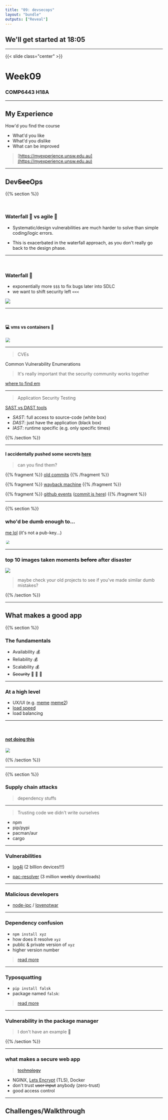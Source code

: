 ```yaml
---
title: "09: devsecops"
layout: "bundle"
outputs: ["Reveal"]
---
```


## We'll get started at 18:05

---

{{< slide class="center" >}}
# Week09
### COMP6443 H18A 

---

## My Experience

How'd you find the course
* What'd you like
* What'd you dislike
* What can be improved

> [https://myexperience.unsw.edu.au](https://myexperience.unsw.edu.au)

---

## Dev~~Sec~~Ops
{{% section %}}

&nbsp;

### Waterfall :ocean: vs agile :runner:
* Systematic/design vulnerabilities are much harder to solve than simple coding/logic errors.

* This is exacerbated in the waterfall approach, as you don't really go back to the design phase.

---

&nbsp;

### Waterfall :ocean:
* exponentially more `$$$` to fix bugs later into SDLC
* we want to shift security left `<<<`

![](/img/week09/sdlc.png)

---

&nbsp;
#### :computer: vms vs containers :whale:
<img src="/img/week09/containers-vs-virtual-machines.jpg" style="scale: 90%"/>

---

> CVEs

Common Vulnerability Enumerations

> It's really important that the security community works together

[where to find em](https://www.cvedetails.com/vulnerability-list/cvssscoremin-9/cvssscoremax-10/vulnerabilities.html)

---

> Application Security Testing

[SAST vs DAST tools](https://www.synopsys.com/blogs/software-security/sast-vs-dast-difference/)
* *SAST*: full access to source-code (white box)
* *DAST*: just have the application (black box)
* *IAST*: runtime specific (e.g. only specific times)

{{% /section %}}

---

#### I accidentally pushed some secrets [here](https://github.com/lachlan-waugh/secrets-management/)
> can you find them?

{{% fragment %}}
[old commits](https://github.com/lachlan-waugh/secrets-management/commit/7014a975239de9e93cbf3ee937f608373422dfb7)
{{% /fragment %}}

{{% fragment %}}
[wayback machine](https://web.archive.org/web/20220727160118/https://github.com/lachlan-waugh/secrets-management)
{{% /fragment %}}

{{% fragment %}}
[github events](https://api.github.com/repos/lachlan-waugh/secrets-management/events) ([commit is here](https://github.com/lachlan-waugh/secrets-management/commit/d6127d5a02a5e1f90c36cdb86e25508f580f2573))
{{% /fragment %}}

---

{{% section %}}

### who'd be dumb enough to...
[me lol](https://github.com/lachlan-waugh/cloud-computing/blob/main/creds/pub-key.pem) (it's not a pub-key...)

<img src="/img/week09/woops.png" style="scale: 70%"/>

---

### top 10 images taken moments ~~before~~ after disaster

![](/img/week09/cursed.png)

> maybe check your old projects to see if you've made similar dumb mistakes?

{{% /section %}}

---

## What makes a good app
{{% section %}}

### The fundamentals
* Availability :moneybag:
* Reliability :moneybag:
* Scalability :moneybag:
* ~~Security~~ :see_no_evil: :hear_no_evil: :speak_no_evil:

---

### At a high level
* UX/UI (e.g.
    [meme](https://www.art.yale.edu/)
    [meme2](https://www.art.yale.edu/about/about-this-site))
* [load speed](https://pagespeed.web.dev/)
* load balancing

---

&nbsp;

#### [not doing this](https://github.com/MrMEEE/bumblebee-Old-and-abbandoned/issues/123)

<img src="/img/week09/rmrfusr.png" style="scale: 90%"/>

{{% /section %}}

---

{{% section %}}

### Supply chain attacks

> dependency stuffs

---

> Trusting code we didn't write ourselves

* npm
* pip/pypi
* pacman/aur
* cargo

---

### Vulnerabilities

* [log4j](https://www.upguard.com/blog/apache-log4j-vulnerability) (2 billion devices!!!)

* [pac-resolver](https://arstechnica.com/information-technology/2021/09/npm-package-with-3-million-weekly-downloads-had-a-severe-vulnerability/) (3 million weekly downloads)

---

### Malicious developers

* [node-ipc](https://www.lunasec.io/docs/blog/node-ipc-protestware/) / [lovenotwar](https://snyk.io/advisor/npm-package/lovenotwar)

---

### Dependency confusion
* `npm install xyz`
* how does it resolve `xyz`
* public & private version of `xyz`
* higher version number

> [read more](https://medium.com/@alex.birsan/dependency-confusion-4a5d60fec610)

---

### Typosquatting
* `pip install falsk`
* package named `falsk`: 

> [read more](https://medium.com/checkmarx-security/typosquatting-campaign-targeting-12-of-pythons-top-packages-downloading-malware-hosted-on-github-9501f35b8efb)

---

### Vulnerability in the package manager

> I don't have an example :shrug:

{{% /section %}}

---

### what makes a secure web app

> ~~[technology](https://www.youtube.com/watch?v=Fc1P-AEaEp8)~~

* NGINX, [Lets Encrypt](https://letsencrypt.org/) (TLS), Docker
* don't trust ~~user input~~ anybody (zero-trust)
* good access control

---

## Challenges/Walkthrough
